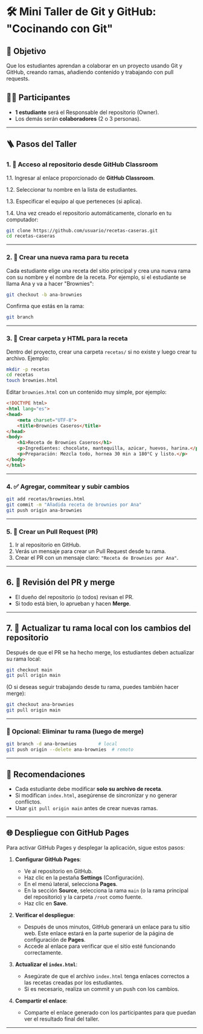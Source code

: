 # 🛠️ Mini Taller de Git y GitHub: "Cocinando con Git"

## 🎯 Objetivo
Que los estudiantes aprendan a colaborar en un proyecto usando Git y GitHub, creando ramas, añadiendo contenido y trabajando con pull requests.

## 👨‍🍳 Participantes
- **1 estudiante** será el Responsable del repositorio (Owner).
- Los demás serán **colaboradores** (2 o 3 personas).

---

## 🪜 Pasos del Taller 

### 1. 🔧 Acceso al repositorio desde GitHub Classroom
1.1. Ingresar al enlace proporcionado de **GitHub Classroom**.

1.2. Seleccionar tu nombre en la lista de estudiantes.

1.3. Especificar el equipo al que perteneces (si aplica).

1.4. Una vez creado el repositorio automáticamente, clonarlo en tu computador:
```bash
git clone https://github.com/usuario/recetas-caseras.git
cd recetas-caseras
```

---

### 2. 🌿 Crear una nueva rama para tu receta
Cada estudiante elige una receta del sitio principal y crea una nueva rama con su nombre y el nombre de la receta. Por ejemplo, si el estudiante se llama Ana y va a hacer "Brownies":
```bash
git checkout -b ana-brownies
```

Confirma que estás en la rama:
```bash
git branch
```

---

### 3. 📁 Crear carpeta y HTML para la receta
Dentro del proyecto, crear una carpeta `recetas/` si no existe y luego crear tu archivo. Ejemplo:
```bash
mkdir -p recetas
cd recetas
touch brownies.html
```

Editar `brownies.html` con un contenido muy simple, por ejemplo:
```html
<!DOCTYPE html>
<html lang="es">
<head>
    <meta charset="UTF-8">
    <title>Brownies Caseros</title>
</head>
<body>
    <h1>Receta de Brownies Caseros</h1>
    <p>Ingredientes: chocolate, mantequilla, azúcar, huevos, harina.</p>
    <p>Preparación: Mezcla todo, hornea 30 min a 180°C y listo.</p>
</body>
</html>
```

---

### 4. ✅ Agregar, commitear y subir cambios
```bash
git add recetas/brownies.html
git commit -m "Añadida receta de brownies por Ana"
git push origin ana-brownies
```

---

### 5. 🔀 Crear un Pull Request (PR)
1. Ir al repositorio en GitHub.
2. Verás un mensaje para crear un Pull Request desde tu rama.
3. Crear el PR con un mensaje claro: `"Receta de Brownies por Ana"`.

---

## 6. 👀 Revisión del PR y merge
- El dueño del repositorio (o todos) revisan el PR.
- Si todo está bien, lo aprueban y hacen **Merge**.

---

## 7. 🔄 Actualizar tu rama local con los cambios del repositorio
Después de que el PR se ha hecho merge, los estudiantes deben actualizar su rama local:
```bash
git checkout main
git pull origin main
```

(O si deseas seguir trabajando desde tu rama, puedes también hacer merge):
```bash
git checkout ana-brownies
git pull origin main
```

---

### 🧼 Opcional: Eliminar tu rama (luego de merge)
```bash
git branch -d ana-brownies        # local
git push origin --delete ana-brownies  # remoto
```

---

## 📝 Recomendaciones
- Cada estudiante debe modificar **solo su archivo de receta**.
- Si modifican `index.html`, asegúrense de sincronizar y no generar conflictos.
- Usar `git pull origin main` antes de crear nuevas ramas.

---

## 🌐 Despliegue con GitHub Pages

Para activar GitHub Pages y desplegar la aplicación, sigue estos pasos:

1. **Configurar GitHub Pages**:
    - Ve al repositorio en GitHub.
    - Haz clic en la pestaña **Settings** (Configuración).
    - En el menú lateral, selecciona **Pages**.
    - En la sección **Source**, selecciona la rama `main` (o la rama principal del repositorio) y la carpeta `/root` como fuente.
    - Haz clic en **Save**.

2. **Verificar el despliegue**:
    - Después de unos minutos, GitHub generará un enlace para tu sitio web. Este enlace estará en la parte superior de la página de configuración de **Pages**.
    - Accede al enlace para verificar que el sitio esté funcionando correctamente.

3. **Actualizar el `index.html`**:
    - Asegúrate de que el archivo `index.html` tenga enlaces correctos a las recetas creadas por los estudiantes.
    - Si es necesario, realiza un commit y un push con los cambios.

4. **Compartir el enlace**:
    - Comparte el enlace generado con los participantes para que puedan ver el resultado final del taller.

---
